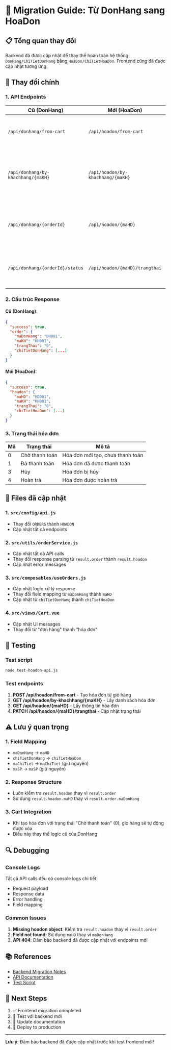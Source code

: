 # 🚀 Migration Guide: Từ DonHang sang HoaDon

## 📋 Tổng quan thay đổi

Backend đã được cập nhật để thay thế hoàn toàn hệ thống `DonHang/ChiTietDonHang` bằng `HoaDon/ChiTietHoaDon`. Frontend cũng đã được cập nhật tương ứng.

## 🔄 Thay đổi chính

### 1. API Endpoints

| Cũ (DonHang) | Mới (HoaDon) | Method | Mô tả |
|---------------|---------------|---------|-------|
| `/api/donhang/from-cart` | `/api/hoadon/from-cart` | POST | Tạo hóa đơn từ giỏ hàng |
| `/api/donhang/by-khachhang/{maKH}` | `/api/hoadon/by-khachhang/{maKH}` | GET | Lấy danh sách hóa đơn theo khách hàng |
| `/api/donhang/{orderId}` | `/api/hoadon/{maHD}` | GET | Lấy thông tin hóa đơn theo ID |
| `/api/donhang/{orderId}/status` | `/api/hoadon/{maHD}/trangthai` | PATCH | Cập nhật trạng thái hóa đơn |

### 2. Cấu trúc Response

#### Cũ (DonHang):
```json
{
  "success": true,
  "order": {
    "maDonHang": "DH001",
    "maKH": "KH001",
    "trangThai": "0",
    "chiTietDonHang": [...]
  }
}
```

#### Mới (HoaDon):
```json
{
  "success": true,
  "hoadon": {
    "maHD": "HD001",
    "maKH": "KH001",
    "trangThai": "0",
    "chiTietHoaDon": [...]
  }
}
```

### 3. Trạng thái hóa đơn

| Mã | Trạng thái | Mô tả |
|----|-------------|-------|
| 0 | Chờ thanh toán | Hóa đơn mới tạo, chưa thanh toán |
| 1 | Đã thanh toán | Hóa đơn đã được thanh toán |
| 3 | Hủy | Hóa đơn bị hủy |
| 4 | Hoàn trả | Hóa đơn được hoàn trả |

## 📁 Files đã cập nhật

### 1. `src/config/api.js`
- Thay đổi `ORDERS` thành `HOADON`
- Cập nhật tất cả endpoints

### 2. `src/utils/orderService.js`
- Cập nhật tất cả API calls
- Thay đổi response parsing từ `result.order` thành `result.hoadon`
- Cập nhật error messages

### 3. `src/composables/useOrders.js`
- Cập nhật logic xử lý response
- Thay đổi field mapping từ `maDonHang` thành `maHD`
- Cập nhật từ `chiTietDonHang` thành `chiTietHoaDon`

### 4. `src/views/Cart.vue`
- Cập nhật UI messages
- Thay đổi từ "đơn hàng" thành "hóa đơn"

## 🧪 Testing

### Test script
```bash
node test-hoadon-api.js
```

### Test endpoints
1. **POST /api/hoadon/from-cart** - Tạo hóa đơn từ giỏ hàng
2. **GET /api/hoadon/by-khachhang/{maKH}** - Lấy danh sách hóa đơn
3. **GET /api/hoadon/{maHD}** - Lấy thông tin hóa đơn
4. **PATCH /api/hoadon/{maHD}/trangthai** - Cập nhật trạng thái

## ⚠️ Lưu ý quan trọng

### 1. Field Mapping
- `maDonHang` → `maHD`
- `chiTietDonHang` → `chiTietHoaDon`
- `maChiTiet` → `maChiTiet` (giữ nguyên)
- `maSP` → `maSP` (giữ nguyên)

### 2. Response Structure
- Luôn kiểm tra `result.hoadon` thay vì `result.order`
- Sử dụng `result.hoadon.maHD` thay vì `result.order.maDonHang`

### 3. Cart Integration
- Khi tạo hóa đơn với trạng thái "Chờ thanh toán" (0), giỏ hàng sẽ tự động được xóa
- Điều này thay thế logic cũ của DonHang

## 🔍 Debugging

### Console Logs
Tất cả API calls đều có console logs chi tiết:
- Request payload
- Response data
- Error handling
- Field mapping

### Common Issues
1. **Missing hoadon object**: Kiểm tra `result.hoadon` thay vì `result.order`
2. **Field not found**: Sử dụng `maHD` thay vì `maDonHang`
3. **API 404**: Đảm bảo backend đã được cập nhật với endpoints mới

## 📚 References

- [Backend Migration Notes](./README.md)
- [API Documentation](./API_DOCS.md)
- [Test Script](./test-hoadon-api.js)

## 🎯 Next Steps

1. ✅ Frontend migration completed
2. 🔄 Test với backend mới
3. 📝 Update documentation
4. 🚀 Deploy to production

---

**Lưu ý**: Đảm bảo backend đã được cập nhật trước khi test frontend mới!
